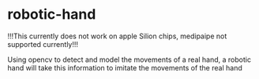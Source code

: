 # robotic-hand
!!!This currently does not work on apple Silion chips, medipaipe not supported currently!!!

Using opencv to detect and model the movements of a real hand, a robotic hand will take this information to imitate the movements of the real hand
